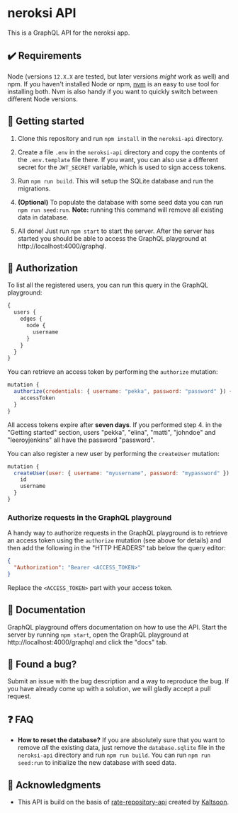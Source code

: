 # neroksi API

This is a GraphQL API for the neroksi app.

## ✔️ Requirements

Node (versions `12.X.X` are tested, but later versions _might_ work as well) and npm. If you haven't installed Node or npm, [nvm](https://github.com/nvm-sh/nvm) is an easy to use tool for installing both. Nvm is also handy if you want to quickly switch between different Node versions.

## 🚀 Getting started

1. Clone this repository and run `npm install` in the `neroksi-api` directory.

2. Create a file `.env` in the `neroksi-api` directory and copy the contents of the `.env.template` file there. If you want, you can also use a different secret for the `JWT_SECRET` variable, which is used to sign access tokens.

3. Run `npm run build`. This will setup the SQLite database and run the migrations.

4. **(Optional)** To populate the database with some seed data you can run `npm run seed:run`. **Note:** running this command will remove all existing data in database.

5. All done! Just run `npm start` to start the server. After the server has started you should be able to access the GraphQL playground at http://localhost:4000/graphql.

## 🔑 Authorization

To list all the registered users, you can run this query in the GraphQL playground:

```javascript
{
  users {
    edges {
      node {
        username
      }
    }
  }
}
```

You can retrieve an access token by performing the `authorize` mutation:

```javascript
mutation {
  authorize(credentials: { username: "pekka", password: "password" }) {
    accessToken
  }
}
```

All access tokens expire after **seven days**. If you performed step 4. in the "Getting started" section, users "pekka", "elina", "matti", "johndoe" and "leeroyjenkins" all have the password "password".

You can also register a new user by performing the `createUser` mutation:

```javascript
mutation {
  createUser(user: { username: "myusername", password: "mypassword" }) {
    id
    username
  }
}
```

### Authorize requests in the GraphQL playground

A handy way to authorize requests in the GraphQL playground is to retrieve an access token using the `authorize` mutation (see above for details) and then add the following in the "HTTP HEADERS" tab below the query editor:

```json
{
  "Authorization": "Bearer <ACCESS_TOKEN>"
}
```

Replace the `<ACCESS_TOKEN>` part with your access token.

## 📖 Documentation

GraphQL playground offers documentation on how to use the API. Start the server by running `npm start`, open the GraphQL playground at http://localhost:4000/graphql and click the "docs" tab.

## 🐛 Found a bug?

Submit an issue with the bug description and a way to reproduce the bug. If you have already come up with a solution, we will gladly accept a pull request.

## ❓ FAQ

- **How to reset the database?** If you are absolutely sure that you want to remove _all_ the existing data, just remove the `database.sqlite` file in the `neroksi-api` directory and run `npm run build`. You can run `npm run seed:run` to initialize the new database with seed data.

## 🙌 Acknowledgments

- This API is build on the basis of [rate-repository-api](https://github.com/Kaltsoon/rate-repository-api) created by [Kaltsoon](https://github.com/Kaltsoon).
